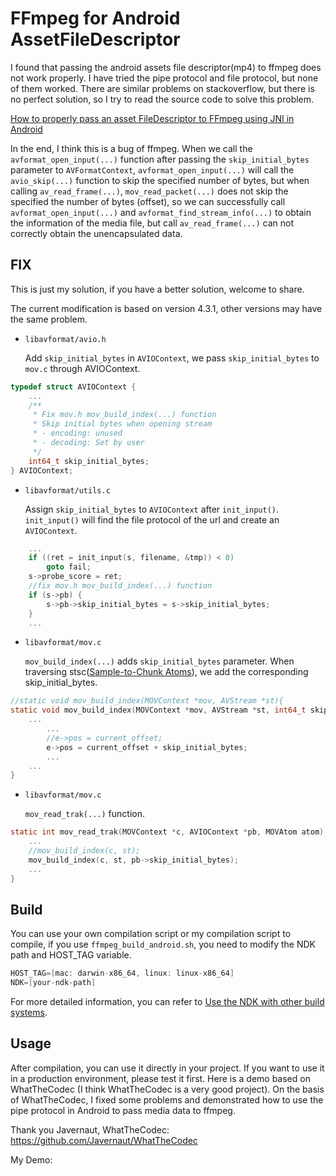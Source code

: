 FFmpeg for Android AssetFileDescriptor
=============

I found that passing the android assets file descriptor(mp4) to ffmpeg does not work properly. I have tried the
pipe protocol and file protocol, but none of them worked. There are similar problems on stackoverflow, but
there is no perfect solution, so I try to read the source code to solve this problem.

[How to properly pass an asset FileDescriptor to FFmpeg using JNI in Android](https://stackoverflow.com/questions/24701029/how-to-properly-pass-an-asset-filedescriptor-to-ffmpeg-using-jni-in-android)

In the end, I think this is a bug of ffmpeg. When we call the ``avformat_open_input(...)`` function
after passing the ``skip_initial_bytes`` parameter to ``AVFormatContext``, ``avformat_open_input(...)``
will call the `avio_skip(...)` function to skip the specified number of bytes, but when calling
``av_read_frame(...)``, ``mov_read_packet(...)`` does not skip the specified the number of bytes (offset),
so we can successfully call ``avformat_open_input(...)`` and ``avformat_find_stream_info(...)`` to
obtain the information of the media file, but call ``av_read_frame(...)`` can not correctly obtain the
unencapsulated data.

## FIX
This is just my solution, if you have a better solution, welcome to share. 

The current modification is based on version 4.3.1, other versions may have the same problem.

* `libavformat/avio.h` 
  
  Add `skip_initial_bytes` in `AVIOContext`, we pass `skip_initial_bytes` to `mov.c` through AVIOContext.

```c
typedef struct AVIOContext {
    ...
    /**
     * Fix mov.h mov_build_index(...) function
     * Skip initial bytes when opening stream
     * - encoding: unused
     * - decoding: Set by user
     */
    int64_t skip_initial_bytes;
} AVIOContext;
```
  
* `libavformat/utils.c`  
  
  Assign `skip_initial_bytes` to `AVIOContext` after `init_input()`. `init_input()` will find 
  the file protocol of the url and create an `AVIOContext`.
  
```c
    ...
    if ((ret = init_input(s, filename, &tmp)) < 0)
        goto fail;
    s->probe_score = ret;
    //fix mov.h mov_build_index(...) function
    if (s->pb) {
        s->pb->skip_initial_bytes = s->skip_initial_bytes;
    }
    ...
```
* `libavformat/mov.c`

  `mov_build_index(...)` adds `skip_initial_bytes` parameter. When traversing stsc([Sample-to-Chunk Atoms](https://developer.apple.com/library/archive/documentation/QuickTime/QTFF/QTFFChap2/qtff2.html)),
  we add the corresponding skip_initial_bytes.
  
```c
//static void mov_build_index(MOVContext *mov, AVStream *st){
static void mov_build_index(MOVContext *mov, AVStream *st, int64_t skip_initial_bytes){
    ...
        ...
        //e->pos = current_offset;
        e->pos = current_offset + skip_initial_bytes;
        ...
    ...
}
```
  
* `libavformat/mov.c`
  
  `mov_read_trak(...)` function.

```c
static int mov_read_trak(MOVContext *c, AVIOContext *pb, MOVAtom atom) {
    ...
    //mov_build_index(c, st);
    mov_build_index(c, st, pb->skip_initial_bytes);
    ...
}
```


## Build

You can use your own compilation script or my compilation script to compile, 
if you use `ffmpeg_build_android.sh`, you need to modify the NDK path and HOST_TAG variable.

```c
HOST_TAG=[mac: darwin-x86_64, linux: linux-x86_64]
NDK=[your-ndk-path]
```
For more detailed information, you can refer to [Use the NDK with other build systems](https://developer.android.com/ndk/guides/other_build_systems).

## Usage

After compilation, you can use it directly in your project. If you want to use it in a 
production environment, please test it first. Here is a demo based on WhatTheCodec 
(I think WhatTheCodec is a very good project). On the basis of WhatTheCodec, I fixed 
some problems and demonstrated how to use the pipe protocol in Android to pass media data to ffmpeg.

Thank you Javernaut, WhatTheCodec: https://github.com/Javernaut/WhatTheCodec

My Demo: 




